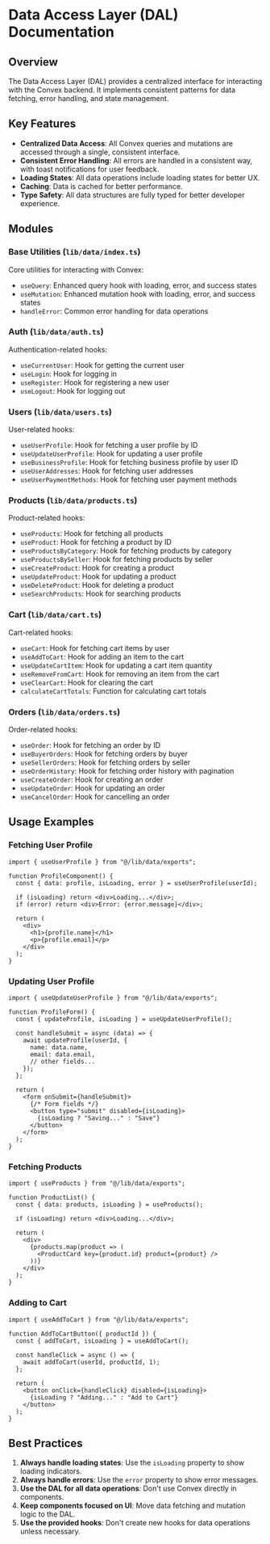 # Data Access Layer (DAL) Documentation

## Overview

The Data Access Layer (DAL) provides a centralized interface for interacting with the Convex backend. It implements consistent patterns for data fetching, error handling, and state management.

## Key Features

- **Centralized Data Access**: All Convex queries and mutations are accessed through a single, consistent interface.
- **Consistent Error Handling**: All errors are handled in a consistent way, with toast notifications for user feedback.
- **Loading States**: All data operations include loading states for better UX.
- **Caching**: Data is cached for better performance.
- **Type Safety**: All data structures are fully typed for better developer experience.

## Modules

### Base Utilities (`lib/data/index.ts`)

Core utilities for interacting with Convex:

- `useQuery`: Enhanced query hook with loading, error, and success states
- `useMutation`: Enhanced mutation hook with loading, error, and success states
- `handleError`: Common error handling for data operations

### Auth (`lib/data/auth.ts`)

Authentication-related hooks:

- `useCurrentUser`: Hook for getting the current user
- `useLogin`: Hook for logging in
- `useRegister`: Hook for registering a new user
- `useLogout`: Hook for logging out

### Users (`lib/data/users.ts`)

User-related hooks:

- `useUserProfile`: Hook for fetching a user profile by ID
- `useUpdateUserProfile`: Hook for updating a user profile
- `useBusinessProfile`: Hook for fetching business profile by user ID
- `useUserAddresses`: Hook for fetching user addresses
- `useUserPaymentMethods`: Hook for fetching user payment methods

### Products (`lib/data/products.ts`)

Product-related hooks:

- `useProducts`: Hook for fetching all products
- `useProduct`: Hook for fetching a product by ID
- `useProductsByCategory`: Hook for fetching products by category
- `useProductsBySeller`: Hook for fetching products by seller
- `useCreateProduct`: Hook for creating a product
- `useUpdateProduct`: Hook for updating a product
- `useDeleteProduct`: Hook for deleting a product
- `useSearchProducts`: Hook for searching products

### Cart (`lib/data/cart.ts`)

Cart-related hooks:

- `useCart`: Hook for fetching cart items by user
- `useAddToCart`: Hook for adding an item to the cart
- `useUpdateCartItem`: Hook for updating a cart item quantity
- `useRemoveFromCart`: Hook for removing an item from the cart
- `useClearCart`: Hook for clearing the cart
- `calculateCartTotals`: Function for calculating cart totals

### Orders (`lib/data/orders.ts`)

Order-related hooks:

- `useOrder`: Hook for fetching an order by ID
- `useBuyerOrders`: Hook for fetching orders by buyer
- `useSellerOrders`: Hook for fetching orders by seller
- `useOrderHistory`: Hook for fetching order history with pagination
- `useCreateOrder`: Hook for creating an order
- `useUpdateOrder`: Hook for updating an order
- `useCancelOrder`: Hook for cancelling an order

## Usage Examples

### Fetching User Profile

```tsx
import { useUserProfile } from "@/lib/data/exports";

function ProfileComponent() {
  const { data: profile, isLoading, error } = useUserProfile(userId);
  
  if (isLoading) return <div>Loading...</div>;
  if (error) return <div>Error: {error.message}</div>;
  
  return (
    <div>
      <h1>{profile.name}</h1>
      <p>{profile.email}</p>
    </div>
  );
}
```

### Updating User Profile

```tsx
import { useUpdateUserProfile } from "@/lib/data/exports";

function ProfileForm() {
  const { updateProfile, isLoading } = useUpdateUserProfile();
  
  const handleSubmit = async (data) => {
    await updateProfile(userId, {
      name: data.name,
      email: data.email,
      // other fields...
    });
  };
  
  return (
    <form onSubmit={handleSubmit}>
      {/* Form fields */}
      <button type="submit" disabled={isLoading}>
        {isLoading ? "Saving..." : "Save"}
      </button>
    </form>
  );
}
```

### Fetching Products

```tsx
import { useProducts } from "@/lib/data/exports";

function ProductList() {
  const { data: products, isLoading } = useProducts();
  
  if (isLoading) return <div>Loading...</div>;
  
  return (
    <div>
      {products.map(product => (
        <ProductCard key={product.id} product={product} />
      ))}
    </div>
  );
}
```

### Adding to Cart

```tsx
import { useAddToCart } from "@/lib/data/exports";

function AddToCartButton({ productId }) {
  const { addToCart, isLoading } = useAddToCart();
  
  const handleClick = async () => {
    await addToCart(userId, productId, 1);
  };
  
  return (
    <button onClick={handleClick} disabled={isLoading}>
      {isLoading ? "Adding..." : "Add to Cart"}
    </button>
  );
}
```

## Best Practices

1. **Always handle loading states**: Use the `isLoading` property to show loading indicators.
2. **Always handle errors**: Use the `error` property to show error messages.
3. **Use the DAL for all data operations**: Don't use Convex directly in components.
4. **Keep components focused on UI**: Move data fetching and mutation logic to the DAL.
5. **Use the provided hooks**: Don't create new hooks for data operations unless necessary.
